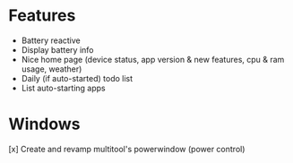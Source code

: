 ﻿# Features

- Battery reactive
- Display battery info
- Nice home page (device status, app version & new features, cpu & ram usage, weather)
- Daily (if auto-started) todo list
- List auto-starting apps

# Windows

[x] Create and revamp multitool's powerwindow (power control)
